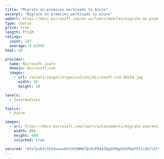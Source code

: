 ```yaml
---
title: "Migrate on-premises workloads to Azure"
excerpt: "Migrate on-premises workloads to Azure"
webUrl: https://docs.microsoft.com/en-us/learn/modules/migrate-on-premises-workloads-azure/
type: course
price: Free
length: PT31M
ratings:
  count: 147
  average: 4.62585
heat: 50

provider:
  name: Microsoft Learn
  domain: microsoft.com
  images:
    - url: /assets/images/organizations/microsoft.com-50x50.jpg
      width: 50
      height: 50

levels:
  - Intermediate

topics:
  - Azure

images:
  - url: https://docs.microsoft.com/learn/achievements/migrate-onpremises-workloads-azure-social.png
    width: 800
    height: 400
    isCached: true

secured: "6fo7pvbtCXCKdouwo6hCUU3NMATQc8xPQ44ZQgOkMqpUUVPQePI5li9S7cZlVDw6LfIu9Qmxhuy+W2C2KtUigOhP3VByRRKfQw4zbcETa3goJ6cib6kL+CeQ7A9IVDVBpcmK1bfbNbdB0xt1PzSXM082NXEwTCbM43JyYbmfkF8qqiBKcQtVxztP1HU7oWgx5OUmskNWOycXQSu6BP9DmFNjCbgQaFra11qi75RDXulJnpobwNjKEIOEshlSBI84yeyc0acF8kuVrrlIKpu00YTyz+fudIjbKaeTCbQw94fVmo3I6meDVeGKxfR3iUejgZg5IQxkU+5ziiV4hhkgytqEsXb0CvNE9sBm9G+/vLrn7I0xaJzPdrthExcDARKe052wHzb6H0OC6uRAZqn2APg8nu2c0XSK23R0uq+XcYo=;68M8fjL6bAMqtzVf76jwTw=="
---
```


